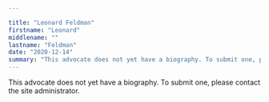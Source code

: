 ```yaml
---

title: "Leonard Feldman"
firstname: "Leonard"
middlename: ""
lastname: "Feldman"
date: "2020-12-14"
summary: "This advocate does not yet have a biography. To submit one, please contact the site administrator."
---
```

This advocate does not yet have a biography. To submit one, please contact the site administrator.

